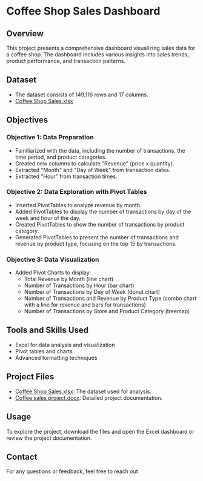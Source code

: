 # Coffee Shop Sales Dashboard

## Overview
This project presents a comprehensive dashboard visualizing sales data for a coffee shop. The dashboard includes various insights into sales trends, product performance, and transaction patterns.

## Dataset
- The dataset consists of 149,116 rows and 17 columns.
- [Coffee Shop Sales.xlsx](Coffee%20Shop%20Sales.xlsx)

## Objectives
### Objective 1: Data Preparation
- Familiarized with the data, including the number of transactions, the time period, and product categories.
- Created new columns to calculate "Revenue" (price x quantity).
- Extracted "Month" and "Day of Week" from transaction dates.
- Extracted "Hour" from transaction times.

### Objective 2: Data Exploration with Pivot Tables
- Inserted PivotTables to analyze revenue by month.
- Added PivotTables to display the number of transactions by day of the week and hour of the day.
- Created PivotTables to show the number of transactions by product category.
- Generated PivotTables to present the number of transactions and revenue by product type, focusing on the top 15 by transactions.

### Objective 3: Data Visualization
- Added Pivot Charts to display:
  - Total Revenue by Month (line chart)
  - Number of Transactions by Hour (bar chart)
  - Number of Transactions by Day of Week (donut chart)
  - Number of Transactions and Revenue by Product Type (combo chart with a line for revenue and bars for transactions)
  - Number of Transactions by Store and Product Category (treemap)

## Tools and Skills Used
- Excel for data analysis and visualization
- Pivot tables and charts
- Advanced formatting techniques

## Project Files
- [Coffee Shop Sales.xlsx](Coffee%20Shop%20Sales.xlsx): The dataset used for analysis.
- [Coffee sales project.docx](Coffee%20sales%20project.docx): Detailed project documentation.


## Usage
To explore the project, download the files and open the Excel dashboard or review the project documentation.

## Contact
For any questions or feedback, feel free to reach out [
](https://www.linkedin.com/in/stefanos-kyriakopoulos-41764818b/)
